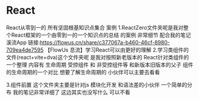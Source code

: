 # React
React从零到一的 所有坚固根基知识点集合 案例
 1.ReactZero文件夹呢是我对整个React框架的一个由零到一的一个知识点的总结 的案例  非常细节
  配合我的笔记 溪流App 链接:https://flowus.cn/share/c377067a-b460-46cf-8980-709ea4de7595
  【FlowUs 息流】学习React可以由更好的理解
  2.学习类组件的文件(react+vite+dva)这个文件夹呢 是我对按照新老版本的 React针对类组件的一个整理
  内容有 生命周期 受控组件 和 非受控组件等  和新版本旧版本的父子 组件的生命周期的一个对比 想要了解生命周期的 小伙伴可以主要去看看
  
  3.组件前置 这个文件夹主要是针对js 模块化开发 和语法差的小伙伴 一个简单的分布 我的笔记非常详细了 这边其实也没写什么 可以不看
